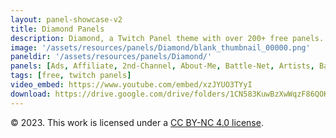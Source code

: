 ```yaml
---
layout: panel-showcase-v2 
title: Diamond Panels 
description: Diamond, a Twitch Panel theme with over 200+ free panels. 
image: '/assets/resources/panels/Diamond/blank_thumbnail_00000.png'
paneldir: '/assets/resources/panels/Diamond/'
panels: [Ads, Affiliate, 2nd-Channel, About-Me, Battle-Net, Artists, Background, ArtStation, Birthday, BTTV, Calendar, Blog, Charity, Chat-Rules, Clips, Channel-Points, Emotes, Fanmail, Donate, Editor, Friends, Games, Gear, FAQ, Hardware, Hive, Hall-of-Fame, Hall-of-Shame, Ko-Fi, Languages, Leaderboard, Links, Music, Mastadon, Merch, Mods, New-Channel, P.O, Partners, My-Shop, Sponsorships, Subscribe, Support, TikTok, Perks, Playlist, Pronouns, Rules]
tags: [free, twitch panels]
video_embed: https://www.youtube.com/embed/xzJYUO3TYyI
download: https://drive.google.com/drive/folders/1CN583KuwBzXwWqzF86QOKHtgJ_xX9Mua?usp=share_link
---
```


© 2023. This work is licensed under a [CC BY-NC 4.0 license](https://creativecommons.org/licenses/by-nc/4.0/).
